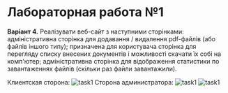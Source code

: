 # Лабораторная работа №1
<p><b>Варіант 4.</b> Реалізувати веб-сайт з наступними сторінками: адміністративна сторінка для додавання / видалення pdf-файлів (або файлів іншого типу); 
призначена для користувача сторінка для перегляду списку внесених документів і можливості скачати їх собі на комп&#39;ютер;
адміністративна сторінка для відображення статистики по завантаженнях файлів (скільки раз файли завантажили).</p>
Клиентская сторона:
<img src="https://i.ibb.co/MsHJXxv/111111111-4-16-22-4-56.png" alt="task1">
Сторона администратора:
<img src="https://i.ibb.co/MZ2nhCs/2222.png" alt="task1">
<img src="https://i.ibb.co/pJjs0yL/333.png" alt="task1">

